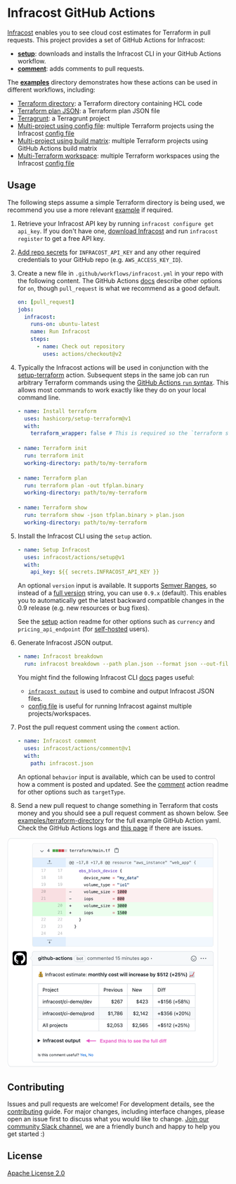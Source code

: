 # Infracost GitHub Actions

[Infracost](https://www.infracost.io/) enables you to see cloud cost estimates for Terraform in pull requests. This project provides a set of GitHub Actions for Infracost:
- **[setup](setup)**: downloads and installs the Infracost CLI in your GitHub Actions workflow.
- **[comment](comment)**: adds comments to pull requests.

The **[examples](examples)** directory demonstrates how these actions can be used in different workflows, including:
  - [Terraform directory](examples/terraform-directory): a Terraform directory containing HCL code
  - [Terraform plan JSON](examples/terraform-plan-json): a Terraform plan JSON file
  - [Terragrunt](examples/terragrunt): a Terragrunt project
  - [Multi-project using config file](examples/multi-project/README.md#using-an-infracost-config-file): multiple Terraform projects using the Infracost [config file](https://www.infracost.io/docs/multi_project/config_file)
  - [Multi-project using build matrix](examples/multi-project/README.md#using-github-actions-build-matrix): multiple Terraform projects using GitHub Actions build matrix
  - [Multi-Terraform workspace](examples/multi-terraform-workspace): multiple Terraform workspaces using the Infracost [config file](https://www.infracost.io/docs/multi_project/config_file)

## Usage

The following steps assume a simple Terraform directory is being used, we recommend you use a more relevant [example](examples) if required.

1. Retrieve your Infracost API key by running `infracost configure get api_key`. If you don't have one, [download Infracost](https://www.infracost.io/docs/#quick-start) and run `infracost register` to get a free API key.

2. [Add repo secrets](https://docs.github.com/en/actions/configuring-and-managing-workflows/creating-and-storing-encrypted-secrets#creating-encrypted-secrets-for-a-repository) for `INFRACOST_API_KEY` and any other required credentials to your GitHub repo (e.g. `AWS_ACCESS_KEY_ID`).

3. Create a new file in `.github/workflows/infracost.yml` in your repo with the following content. The GitHub Actions [docs](https://docs.github.com/en/actions/reference/workflow-syntax-for-github-actions#on) describe other options for `on`, though `pull_request` is what we recommend as a good default.

    ```yaml
    on: [pull_request]
    jobs:
      infracost:
        runs-on: ubuntu-latest
        name: Run Infracost
        steps:
          - name: Check out repository
            uses: actions/checkout@v2
    ```

4. Typically the Infracost actions will be used in conjunction with the [setup-terraform](https://github.com/hashicorp/setup-terraform) action. Subsequent steps in the same job can run arbitrary Terraform commands using the [GitHub Actions `run` syntax](https://help.github.com/en/actions/reference/workflow-syntax-for-github-actions#jobsjob_idstepsrun). This allows most commands to work exactly like they do on your local command line.

    ```yaml
    - name: Install terraform
      uses: hashicorp/setup-terraform@v1
      with:
        terraform_wrapper: false # This is required so the `terraform show` command outputs valid JSON

    - name: Terraform init
      run: terraform init
      working-directory: path/to/my-terraform

    - name: Terraform plan
      run: terraform plan -out tfplan.binary
      working-directory: path/to/my-terraform

    - name: Terraform show
      run: terraform show -json tfplan.binary > plan.json
      working-directory: path/to/my-terraform
    ```

5. Install the Infracost CLI using the `setup` action.

    ```yml
    - name: Setup Infracost
      uses: infracost/actions/setup@v1
      with:
        api_key: ${{ secrets.INFRACOST_API_KEY }}
    ```

    An optional `version` input is available. It supports [Semver Ranges](https://www.npmjs.com/package/semver#ranges), so instead of a [full version](https://github.com/infracost/infracost/releases) string, you can use `0.9.x` (default). This enables you to automatically get the latest backward compatible changes in the 0.9 release (e.g. new resources or bug fixes).

    See the [setup](setup) action readme for other options such as `currency` and `pricing_api_endpoint` (for [self-hosted](https://www.infracost.io/docs/cloud_pricing_api/self_hosted) users).

6. Generate Infracost JSON output.

    ```yaml
    - name: Infracost breakdown
      run: infracost breakdown --path plan.json --format json --out-file infracost.json
    ```

    You might find the following Infracost CLI [docs](https://www.infracost.io/docs/ ) pages useful:
    - [`infracost output`](https://www.infracost.io/docs/multi_project/report) is used to combine and output Infracost JSON files.
    - [config file](https://www.infracost.io/docs/multi_project/config_file) is useful for running Infracost against multiple projects/workspaces.

7. Post the pull request comment using the `comment` action.

    ```yaml
    - name: Infracost comment
      uses: infracost/actions/comment@v1
      with: 
        path: infracost.json
    ```

    An optional `behavior` input is available, which can be used to control how a comment is posted and updated. See the [comment](comment) action readme for other options such as `targetType`.

8. Send a new pull request to change something in Terraform that costs money and you should see a pull request comment as shown below. See [examples/terraform-directory](examples/terraform-directory) for the full example GitHub Action yaml. Check the GitHub Actions logs and [this page](https://www.infracost.io/docs/integrations/cicd#cicd-troubleshooting) if there are issues.

<img src="https://raw.githubusercontent.com/infracost/infracost-gh-action/master/screenshot.png" width=480 alt="Example usage" />

## Contributing

Issues and pull requests are welcome! For development details, see the [contributing](CONTRIBUTING.md) guide. For major changes, including interface changes, please open an issue first to discuss what you would like to change. [Join our community Slack channel](https://www.infracost.io/community-chat), we are a friendly bunch and happy to help you get started :)

## License

[Apache License 2.0](https://choosealicense.com/licenses/apache-2.0/)
